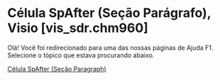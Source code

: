 
# Célula SpAfter (Seção Parágrafo), Visio [vis_sdr.chm960]

Olá! Você foi redirecionado para uma das nossas páginas de Ajuda F1. Selecione o tópico que estava procurando abaixo.

[Célula SpAfter (Seção Paragraph)](http://msdn.microsoft.com/library/2dd56ae5-300e-ba09-a73a-83c2b6c2a0ef%28Office.15%29.aspx)
